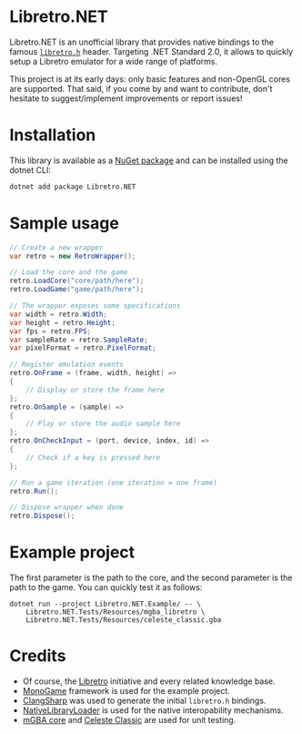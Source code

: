 # Libretro.NET

Libretro.NET is an unofficial library that provides native bindings to the famous [`libretro.h`](https://github.com/libretro/RetroArch/blob/master/libretro-common/include/libretro.h) header. Targeting .NET Standard 2.0, it allows to quickly setup a Libretro emulator for a wide range of platforms.

This project is at its early days: only basic features and non-OpenGL cores are supported. That said, if you come by and want to contribute, don't hesitate to suggest/implement improvements or report issues!

# Installation

This library is available as a [NuGet package](https://www.nuget.org/packages/Libretro.NET/) and can be installed using the dotnet CLI:

```bash
dotnet add package Libretro.NET
```

# Sample usage

```csharp
// Create a new wrapper
var retro = new RetroWrapper();

// Load the core and the game
retro.LoadCore("core/path/here");
retro.LoadGame("game/path/here");

// The wrapper exposes some specifications
var width = retro.Width;
var height = retro.Height;
var fps = retro.FPS;
var sampleRate = retro.SampleRate;
var pixelFormat = retro.PixelFormat;

// Register emulation events
retro.OnFrame = (frame, width, height) =>
{
    // Display or store the frame here
};
retro.OnSample = (sample) =>
{
    // Play or store the audio sample here
};
retro.OnCheckInput = (port, device, index, id) =>
{
    // Check if a key is pressed here
};

// Run a game iteration (one iteration = one frame)
retro.Run();

// Dispose wrapper when done
retro.Dispose();
```

# Example project

The first parameter is the path to the core, and the second parameter is the path to the game. You can quickly test it as follows:

```
dotnet run --project Libretro.NET.Example/ -- \
    Libretro.NET.Tests/Resources/mgba_libretro \
    Libretro.NET.Tests/Resources/celeste_classic.gba
```

# Credits

* Of course, the [Libretro](https://www.libretro.com/) initiative and every related knowledge base.
* [MonoGame](https://www.monogame.net/) framework is used for the example project.
* [ClangSharp](https://github.com/microsoft/ClangSharp) was used to generate the initial `libretro.h` bindings.
* [NativeLibraryLoader](https://www.nuget.org/packages/NativeLibraryLoader) is used for the native interopability mechanisms.
* [mGBA core](https://github.com/libretro/mgba) and [Celeste Classic](https://github.com/JeffRuLz/Celeste-Classic-GBA) are used for unit testing.

